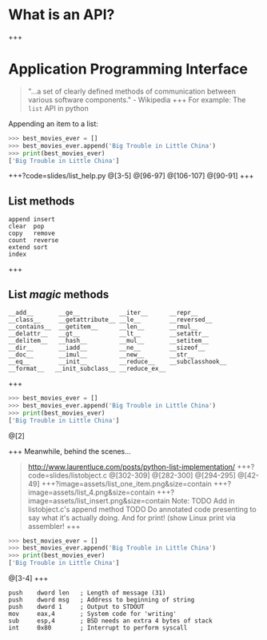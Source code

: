 # What is an **API**?

+++
# **A**pplication **P**rogramming **I**nterface

> "...a set of clearly defined methods of communication between various software components." - Wikipedia
+++
For example:
The `list` API in python

Appending an item to a list:
```python
>>> best_movies_ever = []
>>> best_movies_ever.append('Big Trouble in Little China')
>>> print(best_movies_ever)
['Big Trouble in Little China']
```

+++?code=slides/list_help.py
@[3-5]
@[96-97]
@[106-107]
@[90-91]
+++
## List methods
```shell
append insert
clear  pop
copy   remove
count  reverse
extend sort
index
```

+++
## List *magic* methods
```shell
__add__       __ge__           __iter__      __repr__
__class__     __getattribute__ __le__        __reversed__
__contains__  __getitem__      __len__       __rmul__
__delattr__   __gt__           __lt__        __setattr__
__delitem__   __hash__         __mul__       __setitem__
__dir__       __iadd__         __ne__        __sizeof__
__doc__       __imul__         __new__       __str__
__eq__        __init__         __reduce__    __subclasshook__
__format__   __init_subclass__ __reduce_ex__
```

+++
```python
>>> best_movies_ever = []
>>> best_movies_ever.append('Big Trouble in Little China')
>>> print(best_movies_ever)
['Big Trouble in Little China']
```
@[2]

+++
Meanwhile, behind the scenes...

> http://www.laurentluce.com/posts/python-list-implementation/
+++?code=slides/listobject.c
@[302-309]
@[282-300]
@[294-295]
@[42-49]
+++?image=assets/list_one_item.png&size=contain
+++?image=assets/list_4.png&size=contain
+++?image=assets/list_insert.png&size=contain
Note:
TODO Add in listobject.c's append method
TODO Do annotated code presenting to say what it's actually doing.
And for print! (show Linux print via assembler!
+++
```python
>>> best_movies_ever = []
>>> best_movies_ever.append('Big Trouble in Little China')
>>> print(best_movies_ever)
['Big Trouble in Little China']
```
@[3-4]
+++
```x86asm
push    dword len   ; Length of message (31)
push    dword msg   ; Address to beginning of string
push    dword 1     ; Output to STDOUT
mov     eax,4       ; System code for 'writing'
sub     esp,4       ; BSD needs an extra 4 bytes of stack
int     0x80        ; Interrupt to perform syscall
```

